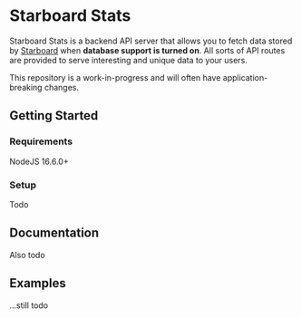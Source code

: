 # Starboard Stats
Starboard Stats is a backend API server that allows you to fetch data stored by [Starboard](https://github.com/Rushnett/starboard) when **database support is turned on**. All sorts of API routes are provided to serve interesting and unique data to your users.

This repository is a work-in-progress and will often have application-breaking changes.

## Getting Started
### Requirements
NodeJS 16.6.0+

### Setup
Todo

## Documentation
Also todo

## Examples
...still todo
